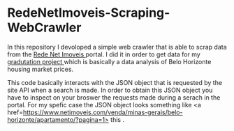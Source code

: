 # RedeNetImoveis-Scraping-WebCrawler

In this repository I devoloped a simple web crawler that is able to scrap data from the <a href=https://www.netimoveis.com> Rede Net Imoveis </a> portal. I did it in order to get data for my <a href=https://github.com/gpass0s/Graduation_Project/tree/master> gradutation project </a> which is basically a data analysis of Belo Horizonte housing market prices. 

This code basically interacts with the JSON object that is requested by the site API when a search is made. In order to obtain this JSON object you have to inspect on your broswer the requests made during a serach in the portal. For my spefic case the JSON object looks something like <a href=https://www.netimoveis.com/venda/minas-gerais/belo-horizonte/apartamento/?pagina=1> this </a>.

  
